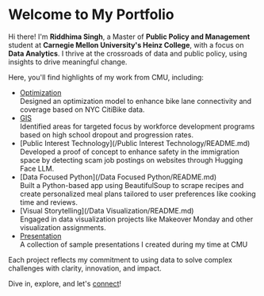 # Welcome to My Portfolio  
  
Hi there! I'm **Riddhima Singh**, a Master of **Public Policy and Management** student at **Carnegie Mellon University's Heinz College**, with a focus on **Data Analytics**. I thrive at the crossroads of data and public policy, using insights to drive meaningful change.  
  
Here, you'll find highlights of my work from CMU, including:  
  
- [Optimization](/Optimization/README.md)  
  Designed an optimization model to enhance bike lane connectivity and coverage based on NYC CitiBike data.  
- [GIS](/GIS/README.md)  
  Identified areas for targeted focus by workforce development programs based on high school dropout and progression rates.  
- [Public Interest Technology](/Public Interest Technology/README.md)  
  Developed a proof of concept to enhance safety in the immigration space by detecting scam job postings on websites through Hugging Face LLM.  
- [Data Focused Python](/Data Focused Python/README.md)  
  Built a Python-based app using BeautifulSoup to scrape recipes and create personalized meal plans tailored to user preferences like cooking time and reviews.  
- [Visual Storytelling](/Data Visualization/README.md)  
  Engaged in data visualization projects like Makeover Monday and other visualization assignments.  
- [Presentation](/Presentation/README.md)  
  A collection of sample presentations I created during my time at CMU  
  
Each project reflects my commitment to using data to solve complex challenges with clarity, innovation, and impact.  
  
Dive in, explore, and let's [connect](mailto:riddhims@andrew.cmu.edu)!
